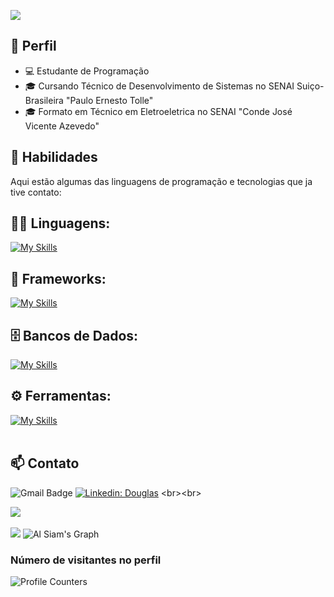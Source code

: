 <!-- 
inspirações de readme:
https://roypriyanshu02.github.io/impressive-profile-readmes/
-->

![](https://readme-typing-svg.herokuapp.com?font=Fira+Code&size=75&duration=1500&pause=600&color=930BFF&background=000000EE&center=true&vCenter=true&multiline=true&width=1920&height=384&lines=Olá!;Meu+nome+é+Douglas+Henrique;Bem-vindo+ao+meu+README)

<!--  
### 💜 Olá, meu nome é Anna Gabriela!
-->
## 💼 Perfil

- 💻 Estudante de Programação
- 🎓 Cursando Técnico de Desenvolvimento de Sistemas no SENAI Suiço-Brasileira "Paulo Ernesto Tolle"
- 🎓 Formato em Técnico em Eletroeletrica no SENAI "Conde José Vicente Azevedo"

<!--  
![Matrix SVG](https://raw.githubusercontent.com/rodrigograca31/rodrigograca31/master/matrix.svg)
### Hi there 👋
## 💼 Perfil Profissional

- 💻 Estudante de Programação
- 🌱 Apaixonado por Tecnologia
- 🎓 Cursando [Nome do Curso / Instituição]
-->

## 🚀 Habilidades

Aqui estão algumas das linguagens de programação e tecnologias que ja tive contato:

## 👨‍💻 Linguagens: 
[![My Skills](https://skillicons.dev/icons?i=java,python,javascript,cpp,html,css,nodejs)](https://skillicons.dev)

## 🧰 Frameworks: 
[![My Skills](https://skillicons.dev/icons?i=react,express)](https://skillicons.dev)

## 🗄️ Bancos de Dados: 
[![My Skills](https://skillicons.dev/icons?i=mysql,mongo)](https://skillicons.dev)
## ⚙️ Ferramentas:
[![My Skills](https://skillicons.dev/icons?i=git,github,vscode,postman,docker,vercel)](https://skillicons.dev)<br><br>

## 📫 Contato

![Gmail Badge](https://img.shields.io/badge/-doyklas@gmail.com-red?style=flat-square&logo=Gmail&logoColor=white&link=mailto:{doyklas@gmail.com})
[![Linkedin: Douglas](https://img.shields.io/badge/-doyklas-blue?style=flat-square&logo=Linkedin&logoColor=white&link=https://www.linkedin.com/in/doyklas/)]([https://www.linkedin.com/in/devellendias/](https://www.linkedin.com/in/doyklas/))
<br><br>

![](https://github-readme-stats.vercel.app/api?username=doyklas&theme=material-palenight&hide_border=false&include_all_commits=false&count_private=false) <br><br>
![](https://github-readme-stats.vercel.app/api/top-langs/?username=doyklas&theme=material-palenight&hide_border=false&include_all_commits=false&count_private=false&layout=compact)
![Al Siam's Graph](https://github-readme-activity-graph.vercel.app/graph?username=doyklas&custom_title=Al%20Douglas-Henrique's%20GitHub%20Activity%20Graph&bg_color=0D1117&color=7F3FBF&line=7F3FBF&point=7F3FBF&area_color=FFFFFF&title_color=FFFFFF&area=true)


<!--
![iuricode](https://github-readme-stats.vercel.app/api?username=annaagabi&theme=synthwave)<br><br>

![iuricode](https://github-readme-stats.vercel.app/api/top-langs/?username=annaagabi&hide=html&layout=compact&theme=synthwave)<br><br>

![iuricode](https://github-readme-stats.vercel.app/api?username=annaagabi&theme=dracula) <br><br>
![iuricode](https://github-readme-stats.vercel.app/api/top-langs/?username=annaagabi&hide=html&layout=compact&theme=dracula)<br><br>

![Top Langs](https://github-readme-stats.vercel.app/api/top-langs/?username=annaagabi&layout=compact&theme=dark&hide_border=true) <br><br> 
![DiasEllen26 GitHub stats](https://github-readme-stats.vercel.app/api?username=annaagabi&show_icons=true&theme=dark) <br><br>
-->

### Número de visitantes no perfil
![Profile Counters](https://profile-counter.glitch.me/Doyklas/count.svg) <br><br>



<!--
[![My Skills](https://skillicons.dev/icons?i=linkedin)](https://www.linkedin.com/in/anna-gabriela)
[![My Skills](https://skillicons.dev/icons?i=gmail)](https://mail.google.com/annaa0478@gmail.com)
-->

<!--
**annaagabi/annaagabi** is a ✨ _special_ ✨ repository because its `README.md` (this file) appears on your GitHub profile.
![Karanalpe Status](https://github-readme-stats.vercel.app/api?username=annaagabi&show_icons=true)
Here are some ideas to get you started:

- 🔭 I’m currently working on ...
- 🌱 I’m currently learning ...
- 👯 I’m looking to collaborate on ...
- 🤔 I’m looking for help with ...
- 💬 Ask me about ...
- 📫 How to reach me: ...
- 😄 Pronouns: ...
- ⚡ Fun fact: ...
-->
